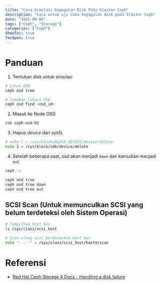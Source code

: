 ```yaml
---
title: "Cara Simulasi Kegagalan Disk Pada Klaster Ceph"
description: "Cara untuk uji coba kegagalan disk pada klaster Ceph" 
date: "2021-09-06"
tags: ["Ceph", "Storage"]
categories: ["Ceph"]
ShowToc: true
TocOpen: true
---
```


# Panduan
1. Tentukan disk untuk simulasi
```bash
# Lihat OSD
ceph osd tree

# Temukan lokasi OSD
ceph osd find <osd_id>
```

2. Masuk ke Node OSD 
```bash
ssh ceph-osd-01
```

3. Hapus _device_ dari sysfs 
```bash
# echo 1 > /sys/block/BLOCK_DEVICE/device/delete
echo 1 > /sys/block/sdb/device/delete
```

4. Setelah beberapa saat, osd akan menjadi `down` dan kemudian menjadi `out`
```bash
ceph -s

ceph osd tree
ceph osd tree down
ceph osd tree out
```

## SCSI Scan (Untuk memunculkan SCSI yang belum terdeteksi oleh Sistem Operasi)
```bash
# Tampilkan host bus
ls /sys/class/scsi_host

# Scan ulang scsi berdasarkan host bus 
echo "- - -" > /sys/class/scsi_host/hostX/scan
```


# Referensi
- [Red Hat Ceph Storage 4 Docs - Handling a disk failure](https://access.redhat.com/documentation/en-us/red_hat_ceph_storage/4/html/operations_guide/handling-a-disk-failure)
